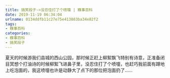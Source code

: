```yaml
---
title: 搞笑段子->没忍住打了个喷嚏 | 糗事百科
date: 2019-11-19 06:34:04
urlname: 0134ddfb11c27e75e413883ba34e82f2
tags: 
- 糗事百科
categories:
- 糗事百科
- 搞笑段子
---
```

夏天的时候游我们县城的西山公园，那时候正赶上柳絮飘飞特别有诗意，正准备闭目冥想个打油诗的时候柳絮飞进鼻子里，没忍住打了个喷嚏，也赶巧我前面有蹲地上吃泡面的，我这喷嚏也许是动静大了点下的那位把泡面扔了……


